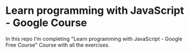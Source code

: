 # Learn programming with JavaScript - Google Course
In this repo I'm completing "Learn programming with JavaScript - Google Free Course" Course with all the exercises. 
